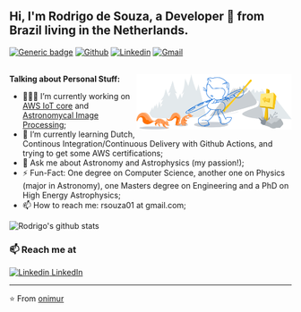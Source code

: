 ## Hi, I'm Rodrigo de Souza, a Developer 🚀 from Brazil living in the Netherlands.

[![Generic badge](https://img.shields.io/badge/website-<STATUS>-<COLOR>.svg)](http://www.rodrigosouza.net.br/)
[![Github](https://img.shields.io/badge/-Github-000?style=flat&logo=Github&logoColor=white)](https://github.com/rsouza01)
[![Linkedin](https://img.shields.io/badge/-LinkedIn-blue?style=flat&logo=Linkedin&logoColor=white)](https://www.linkedin.com/in/rsouza01/)
[![Gmail](https://img.shields.io/badge/-Gmail-c14438?style=flat&logo=Gmail&logoColor=white)](mailto:rsouza01@gmail.com)
<br />
<br />

  <img width="55%" align="right" alt="Github" src="https://raw.githubusercontent.com/rsouza01/rsouza01/master/git-header.svg" />
  
**Talking about Personal Stuff:**

- 👨🏽‍💻 I’m currently working on [AWS IoT core](https://github.com/IoT-Stuff) and [Astronomycal Image Processing](https://github.com/AstroImages);
- 🌱 I’m currently learning Dutch, Continous Integration/Continuous Delivery with Github Actions, and trying to get some AWS certifications;
- 💬 Ask me about Astronomy and Astrophysics (my passion!);
- ⚡️ Fun-Fact: One degree on Computer Science, another one on Physics (major in Astronomy), one Masters degree on Engineering and a PhD on High Energy Astrophysics;
- 📫 How to reach me: rsouza01 at gmail.com;

![Rodrigo's github stats](https://github-readme-stats.vercel.app/api?username=rsouza01&hide=["issues"]&show_icons=true)

### 📫 Reach me at 
[![Linkedin](https://i.stack.imgur.com/gVE0j.png) LinkedIn](https://www.linkedin.com/in/rsouza01/)



---

⭐️ From [onimur](https://github.com/onimur)
